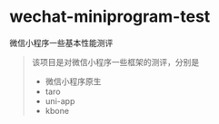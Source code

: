# wechat-miniprogram-test
微信小程序一些基本性能测评

> 该项目是对微信小程序一些框架的测评，分别是
> - 微信小程序原生
> - taro
> - uni-app
> - kbone